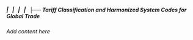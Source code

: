 ##### |   |   |   |   ├── Tariff Classification and Harmonized System Codes for Global Trade

*Add content here*